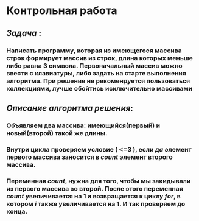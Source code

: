# **Контрольная работа**

## *Задача* : 

### Написать программу, которая из имеющегося массива строк формирует массив из строк, длина которых меньше либо равна 3 символа. Первоначальный массив можно ввести с клавиатуры, либо задать на старте выполнения алгоритма. При решение не рекомендуется пользоваться коллекциями, лучше обойтись исключительно массивами

## _Описание алгоритма решения_:

### Объявляем два массива: имеющийся(первый) и новый(второй) такой же длины. 
### Внутри цикла проверяем условие ( <=3 ), если *да* элемент первого массива заносится в *count* элемент второго массива. 
### Переменная *count*, нужна для того, чтобы мы закидывали из первого массива во второй. После этого переменная *count* увеличивается на 1 и возвращается к циклу *for*, в котором *i* также увеличивается на 1. И так проверяем до конца.